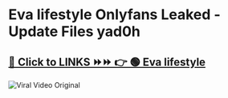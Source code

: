 
 # Eva lifestyle Onlyfans Leaked - Update Files yad0h

## <h2><a href="https://clipsfans.com/Eva_lifestyle&ref=git">🔗 Click to LINKS ⏩⏩ 👉 🟢 Eva lifestyle </a></h2>

<a href="https://clipsfans.com/Eva_lifestyle&ref=git" rel="nofollow" data-target="animated-image.originalLink"><img src="https://i.ibb.co.com/xMMVF88/686577567.gif" alt="Viral Video Original" style="max-width: 100%; display: inline-block;" data-target="animated-image.originalImage"></a>

